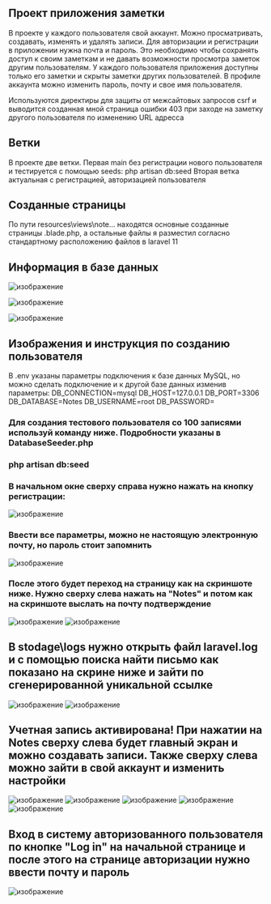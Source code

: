 ## Проект приложения заметки

В проекте у каждого пользователя свой аккаунт. Можно просматривать, создавать, изменять и удалять записи.
Для авторизации и регистрации в приложении нужна почта и пароль. Это необходимо чтобы сохранять доступ к своим заметкам и не давать возможности просмотра заметок другим пользователям. 
У каждого пользователя приложения доступны только его заметки и скрыты заметки других пользователей. В профиле аккаунта можно изменить пароль, почту и свое имя пользователя.

Используются директиры для защиты от межсайтовых запросов csrf и выводится созданная мной страница ошибки 403 при заходе на заметку другого пользователя по изменению URL адресса

## Ветки

В проекте две ветки. Первая main без регистрации нового пользователя и тестируется с помощью seeds: php artisan db:seed
Вторая ветка актуальная с регистрацией, авторизацией пользователя

## Созданные страницы
По пути resources\views\note\... находятся основные созданные страницы .blade.php, а остальные файлы я разместил согласно стандартному расположению файлов в laravel 11

## Информация в базе данных

![изображение](https://github.com/user-attachments/assets/3c21e715-ea25-4e35-bbaa-b3aaca518b7a)

![изображение](https://github.com/user-attachments/assets/d528c8f4-6b06-47de-a123-fc3ebb44aaba)

![изображение](https://github.com/user-attachments/assets/097cd5f6-993a-4da5-bdd1-14dd05dcba6f)


## Изображения и инструкция по созданию пользователя

В .env указаны параметры подключения к базе данных MySQL, но можно сделать подключение и к другой базе данных изменив параметры:
DB_CONNECTION=mysql
DB_HOST=127.0.0.1
DB_PORT=3306
DB_DATABASE=Notes
DB_USERNAME=root
DB_PASSWORD=

### Для создания тестового пользователя со 100 записями используй команду ниже. Подробности указаны в DatabaseSeeder.php
### php artisan db:seed

### В начальном окне сверху справа нужно нажать на кнопку регистрации:
![изображение](https://github.com/user-attachments/assets/bcffffc0-47a2-4505-9234-519c91a7bffe)

### Ввести все параметры, можно не настоящую электронную почту, но пароль стоит запомнить
![изображение](https://github.com/user-attachments/assets/ee8de358-557c-4a20-bcf8-d4b1170a8e14)

### После этого будет переход на страницу как на скриншоте ниже. Нужно сверху слева нажать на "Notes" и потом как на скриншоте выслать на почту подтверждение
![изображение](https://github.com/user-attachments/assets/7a4a4bbc-c5f2-41f2-9852-66bec60d8278)
![изображение](https://github.com/user-attachments/assets/44c9bc37-6458-4149-84f3-f9eaa8b61d49)

## В stodage\logs нужно открыть файл laravel.log и с помощью поиска найти письмо как показано на скрине ниже и зайти по сгенерированной уникальной ссылке
![изображение](https://github.com/user-attachments/assets/339f89e5-433d-4508-9ef1-37eb91e255e9)
![изображение](https://github.com/user-attachments/assets/1ff25512-a268-4e17-9c77-f006b5e57ed4)

## Учетная запись активирована! При нажатии на Notes сверху слева будет главный экран и можно создавать записи. Также сверху слева можно зайти в свой аккаунт и изменить настройки
![изображение](https://github.com/user-attachments/assets/985eb80c-03e6-4b82-8744-14d5c69940f6)
![изображение](https://github.com/user-attachments/assets/94ae2bf9-81ee-4bec-a47d-ec7e9800ee74)
![изображение](https://github.com/user-attachments/assets/88b527ad-c3d2-4b89-bedf-f75707ae10d7)
![изображение](https://github.com/user-attachments/assets/290afb50-ca64-4019-8ff9-fcb91718ae87)
![изображение](https://github.com/user-attachments/assets/1f50b707-54b0-43b8-baea-b728e7bd45fa)

## Вход в систему авторизованного пользователя по кнопке "Log in" на начальной странице и после этого на странице авторизации нужно ввести почту и пароль
![изображение](https://github.com/user-attachments/assets/44d5b5ef-0cf1-4436-b13e-70a2cdf7c922)
